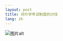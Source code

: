 ```yaml
---
layout: post
title: 对升学考试制度的讨伐
lang: zh
---
```


![图片alt](https://ns.complexstudio.net/uploads/images/2023-08-14/075af3423396033fb95e6c87b62506ba.jpg "图片title")
